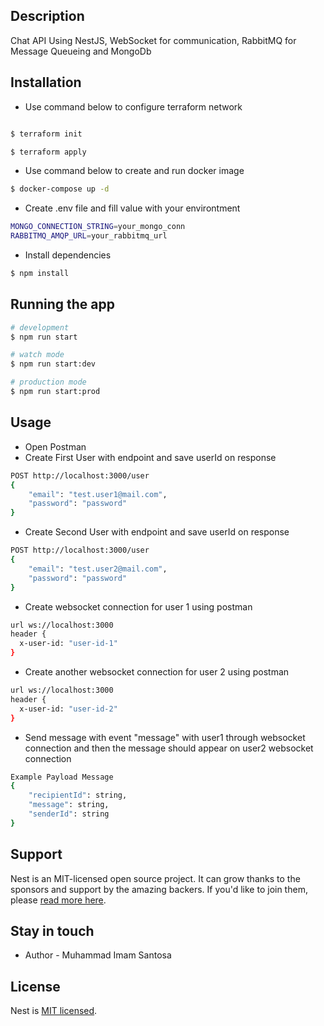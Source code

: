 ## Description

Chat API Using NestJS, WebSocket for communication, RabbitMQ for Message Queueing and MongoDb

## Installation

- Use command below to configure terraform network

```bash

$ terraform init

$ terraform apply
```

- Use command below to create and run docker image

```bash
$ docker-compose up -d
```

- Create .env file and fill value with your environtment

```bash
MONGO_CONNECTION_STRING=your_mongo_conn
RABBITMQ_AMQP_URL=your_rabbitmq_url
```

- Install dependencies

```bash
$ npm install
```

## Running the app

```bash
# development
$ npm run start

# watch mode
$ npm run start:dev

# production mode
$ npm run start:prod
```

## Usage

- Open Postman
- Create First User with endpoint and save userId on response

```bash
POST http://localhost:3000/user
{
    "email": "test.user1@mail.com",
    "password": "password"
}
```

- Create Second User with endpoint and save userId on response

```bash
POST http://localhost:3000/user
{
    "email": "test.user2@mail.com",
    "password": "password"
}
```

- Create websocket connection for user 1 using postman

```bash
url ws://localhost:3000
header {
  x-user-id: "user-id-1"
}
```

- Create another websocket connection for user 2 using postman

```bash
url ws://localhost:3000
header {
  x-user-id: "user-id-2"
}
```

- Send message with event "message" with user1 through websocket connection and then the message should appear on user2 websocket connection

```bash
Example Payload Message
{
    "recipientId": string,
    "message": string,
    "senderId": string
}
```

## Support

Nest is an MIT-licensed open source project. It can grow thanks to the sponsors and support by the amazing backers. If you'd like to join them, please [read more here](https://docs.nestjs.com/support).

## Stay in touch

- Author - Muhammad Imam Santosa

## License

Nest is [MIT licensed](LICENSE).
